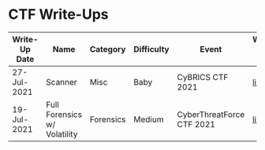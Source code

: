 # CTF Write-Ups

|Write-Up Date|Name|Category|Difficulty|Event|Write-Up Link|
|-------------|----|--------|----------|-----|-------------|
|27-Jul-2021|Scanner|Misc|Baby|CyBRICS CTF 2021|[link](CyBRICS_2021/Scanner/README.md)|
|19-Jul-2021|Full Forensics w/ Volatility|Forensics|Medium|CyberThreatForce CTF 2021|[link](CyberTreatForce_2021/Forensics/README.md)|